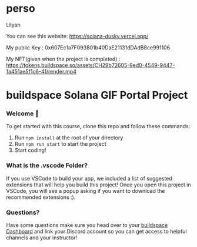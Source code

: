 # perso
Lilyan

You can see this website: https://solana-dusky.vercel.app/

My public Key : 0x607Ec1a7F093801b40DaE21131dDAdB8ce991106

My NFT(given when the project is completed) : https://tokens.buildspace.so/assets/CH29b72605-9ed0-4549-9447-1a451ae5f1c6-41/render.mp4

# buildspace Solana GIF Portal Project

### **Welcome 👋**
To get started with this course, clone this repo and follow these commands:

1. Run `npm install` at the root of your directory
2. Run `npm run start` to start the project
3. Start coding!

### **What is the .vscode Folder?**
If you use VSCode to build your app, we included a list of suggested extensions that will help you build this project! Once you open this project in VSCode, you will see a popup asking if you want to download the recommended extensions :).

### **Questions?**
Have some questions make sure you head over to your [buildspace Dashboard](https://app.buildspace.so/courses/CObd6d35ce-3394-4bd8-977e-cbee82ae07a3) and link your Discord account so you can get access to helpful channels and your instructor!